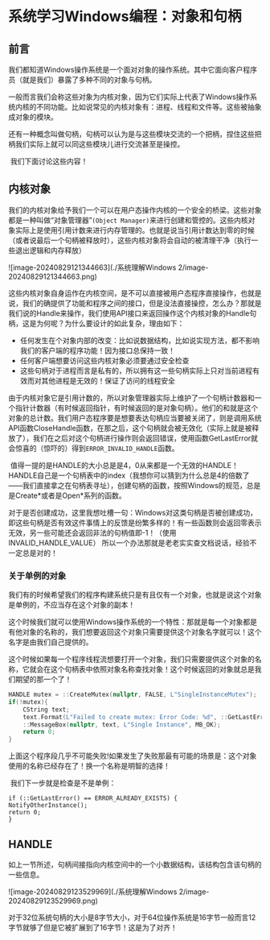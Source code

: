 # 系统学习Windows编程：对象和句柄

## 前言

​	我们都知道Windows操作系统是一个面对对象的操作系统。其中它面向客户程序员（就是我们）暴露了多种不同的对象与句柄。

​	一般而言我们会称这些对象为内核对象，因为它们实际上代表了Windows操作系统内核的不同功能。比如说常见的内核对象有：进程、线程和文件等。这些被抽象成对象的模块。

​	 还有一种概念叫做句柄，句柄可以认为是与这些模块交流的一个把柄，捏住这些把柄我们实际上就可以同这些模块儿进行交流甚至是操控。

​	我们下面讨论这些内容！ 

## 内核对象

​	我们的内核对象给予我们一个可以在用户态操作内核的一个安全的桥梁。这些对象都是一种叫做“对象管理器”`(Object Manager)`来进行创建和管控的。这些内核对象实际上是使用引用计数来进行内存管理的。也就是说当引用计数达到零的时候（或者说最后一个句柄被释放时），这些内核对象将会自动的被清理干净（执行一些退出逻辑和内存释放）

![image-20240829121344663](./系统理解Windows 2/image-20240829121344663.png)

​	这些内核对象自身运作在内核空间，是不可以直接被用户态程序直接操作，也就是说，我们的确提供了功能和程序之间的接口，但是没法直接操控，怎么办？那就是我们说的Handle来操作，我们使用API接口来返回操作这个内核对象的Handle句柄，这是为何呢？为什么要设计的如此复杂，理由如下：

- 任何发生在个对象内部的改变：比如说数据结构，比如说实现方法，都不影响我们的客户端的程序功能！因为接口总保持一致！
- 任何客户端想要访问这些内核对象必须要通过安全检查
- 这些句柄对于进程而言是私有的，所以拥有这一些句柄实际上只对当前进程有效而对其他进程是无效的！保证了访问的线程安全 

​	由于内核对象它是引用计数的，所以对象管理器实际上维护了一个句柄计数器和一个指针计数器（有时候返回指针，有时候返回的是对象句柄）。他们的和就是这个对象的总计数。我们用户态程序要是想要表达句柄应当要被关闭了，则是调用系统API函数CloseHandle函数，在那之后，这个句柄就会被无效化（实际上就是被释放了），我们在之后对这个句柄进行操作则会返回错误，使用函数GetLastError就会惊喜的（惊吓的）得到`ERROR_INVALID_HANDLE`函数。

​	值得一提的是HANDLE的大小总是是4，0从来都是一个无效的HANDLE！  HANDLE自己是一个句柄表中的index（我想你可以猜到为什么总是4的倍数了——我们直接拿之在句柄表寻址），创建句柄的函数，按照Windows的规范，总是是Create*或者是Open\*系列的函数。

​	对于是否创建成功，这里我想吐槽一句：Windows对这类句柄是否被创建成功，即这些句柄是否有效这件事情上的反馈是纷繁多样的！有一些函数则会返回零表示无效，另一些可能还会返回非法的句柄值即-1！（使用INVALID_HANDLE_VALUE） 所以一个办法那就是老老实实查文档说话，经验不一定总是对的！

### 关于单例的对象

​	我们有的时候希望我们的程序构建系统只是有且仅有一个对象，也就是说这个对象是单例的，不应当存在这个对象的副本！

​	这个时候我们就可以使用Windows操作系统的一个特性：那就是每一个对象都是有他对象的名称的，我们想要返回这个对象只需要提供这个对象名字就可以！这个名字是由我们自己提供的。

​	这个时候如果每一个程序线程流想要打开一个对象，我们只需要提供这个对象的名称，它就会在这个句柄表中依照对象名称查找对象！这个时候返回的对象就总是我们期望的那一个了！

```c++
HANDLE mutex = ::CreateMutex(nullptr, FALSE, L"SingleInstanceMutex");
if(!mutex){
	CString text;
    text.Format(L"Failed to create mutex: Error Code: %d", ::GetLastError());
    ::MessageBox(nullptr, text, L"Single Instance", MB_OK);
    return 0;
}
```

​	上面这个程序段几乎不可能失败!如果发生了失败那最有可能的场景是：这个对象使用的名称已经存在了！换一个名称是明智的选择！

​	我们下一步就是检查是不是单例：

```
if (::GetLastError() == ERROR_ALREADY_EXISTS) {
NotifyOtherInstance();
return 0;
}
```

## HANDLE

​	如上一节所述，句柄间接指向内核空间中的一个小数据结构，该结构包含该句柄的一些信息。

![image-20240829123529969](./系统理解Windows 2/image-20240829123529969.png)

​	对于32位系统句柄的大小是8字节大小，对于64位操作系统是16字节一般而言12字节就够了但是它被扩展到了16字节！这是为了对齐！
